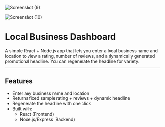 
![Screenshot (9)](https://github.com/user-attachments/assets/a72e3a0c-5f66-4d6b-ba15-ac155bc8fd9c)

![Screenshot (10)](https://github.com/user-attachments/assets/5b957851-3f3f-424a-ad23-4389207e40cd)

# Local Business Dashboard

A simple React + Node.js app that lets you enter a local business name and location to view a rating, number of reviews, and a dynamically generated promotional headline. You can regenerate the headline for variety.

---

## Features

- Enter any business name and location
- Returns fixed sample rating + reviews + dynamic headline
- Regenerate the headline with one click
- Built with:
  - React (Frontend)
  - Node.js/Express (Backend)

